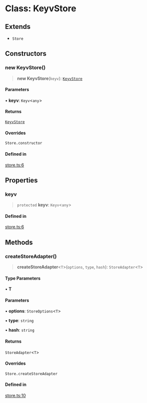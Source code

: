# Class: KeyvStore

## Extends

- `Store`

## Constructors

### new KeyvStore()

> **new KeyvStore**(`keyv`): [`KeyvStore`](KeyvStore.md)

#### Parameters

• **keyv**: `Keyv`\<`any`\>

#### Returns

[`KeyvStore`](KeyvStore.md)

#### Overrides

`Store.constructor`

#### Defined in

[store.ts:6](https://github.com/andreisergiu98/baeta/blob/277f62f15bfdecc05d507a84e60b62e5bc08a747/packages/extension-cache-keyv/lib/store.ts#L6)

## Properties

### keyv

> `protected` **keyv**: `Keyv`\<`any`\>

#### Defined in

[store.ts:6](https://github.com/andreisergiu98/baeta/blob/277f62f15bfdecc05d507a84e60b62e5bc08a747/packages/extension-cache-keyv/lib/store.ts#L6)

## Methods

### createStoreAdapter()

> **createStoreAdapter**\<`T`\>(`options`, `type`, `hash`): `StoreAdapter`\<`T`\>

#### Type Parameters

• **T**

#### Parameters

• **options**: `StoreOptions`\<`T`\>

• **type**: `string`

• **hash**: `string`

#### Returns

`StoreAdapter`\<`T`\>

#### Overrides

`Store.createStoreAdapter`

#### Defined in

[store.ts:10](https://github.com/andreisergiu98/baeta/blob/277f62f15bfdecc05d507a84e60b62e5bc08a747/packages/extension-cache-keyv/lib/store.ts#L10)
